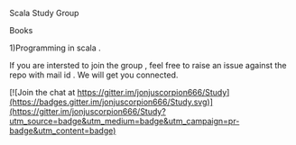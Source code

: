 Scala Study Group

Books

1)Programming in scala .

If you are intersted to join the group , feel free to raise an issue against the repo with mail id . We will get you connected.



[![Join the chat at https://gitter.im/jonjuscorpion666/Study](https://badges.gitter.im/jonjuscorpion666/Study.svg)](https://gitter.im/jonjuscorpion666/Study?utm_source=badge&utm_medium=badge&utm_campaign=pr-badge&utm_content=badge)